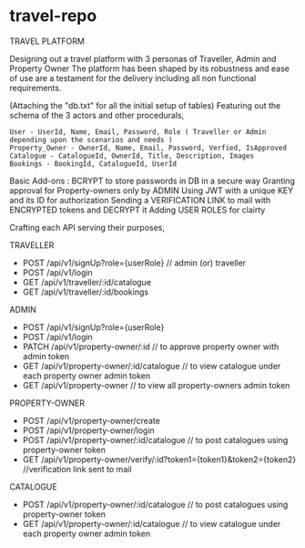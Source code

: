 # travel-repo
TRAVEL PLATFORM 

Designing out a travel platform with 3 personas of Traveller, Admin and Property Owner
The platform has been shaped by its robustness and ease of use are a testament for the delivery including all non functional requirements.

(Attaching the "db.txt" for all the initial setup of tables)
Featuring out the schema of the 3 actors and other procedurals,

    User - UserId, Name, Email, Password, Role ( Traveller or Admin depending upon the scenarios and needs )
    Property_Owner - OwnerId, Name, Email, Password, Verfied, IsApproved
    Catalogue - CatalogueId, OwnerId, Title, Description, Images
    Bookings - BookingId, CatalogueId, UserId

Basic Add-ons : 
    BCRYPT to store passwords in DB in a secure way
    Granting approval for Property-owners only by ADMIN
    Using JWT with a unique KEY and its ID for authorization
    Sending a VERIFICATION LINK to mail with ENCRYPTED tokens and DECRYPT it 
    Adding USER ROLES for clairty

Crafting each API serving their purposes,

TRAVELLER 
  -  POST /api/v1/signUp?role={userRole} // admin (or) traveller
  -  POST /api/v1/login
  -  GET /api/v1/traveller/:id/catalogue
  -  GET /api/v1/traveller/:id/bookings

ADMIN 
  -  POST /api/v1/signUp?role={userRole}
  -  POST /api/v1/login
  -  PATCH /api/v1/property-owner/:id  // to approve property owner with admin token
  -  GET /api/v1/property-owner/:id/catalogue // to view catalogue under each property owner admin token
  -  GET /api/v1/property-owner // to view all property-owners admin token

PROPERTY-OWNER 
  -  POST /api/v1/property-owner/create
  -  POST /api/v1/property-owner/login
  -  POST /api/v1/property-owner/:id/catalogue // to post catalogues using property-owner token
  -  GET /api/v1/property-owner/verify/:id?token1={token1}&token2={token2} //verification link sent to mail

CATALOGUE
  -  POST /api/v1/property-owner/:id/catalogue // to post catalogues using property-owner token
  -  GET /api/v1/property-owner/:id/catalogue // to view catalogue under each property owner admin token

